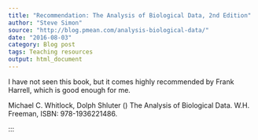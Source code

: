 ```yaml
---
title: "Recommendation: The Analysis of Biological Data, 2nd Edition"
author: "Steve Simon"
source: "http://blog.pmean.com/analysis-biological-data/"
date: "2016-08-03"
category: Blog post
tags: Teaching resources
output: html_document
---
```


I have not seen this book, but it comes highly recommended by Frank
Harrell, which is good enough for me.

<!---More--->

Michael C. Whitlock, Dolph Shluter () The Analysis of Biological Data.
W.H. Freeman, ISBN: 978-1936221486.

:::


